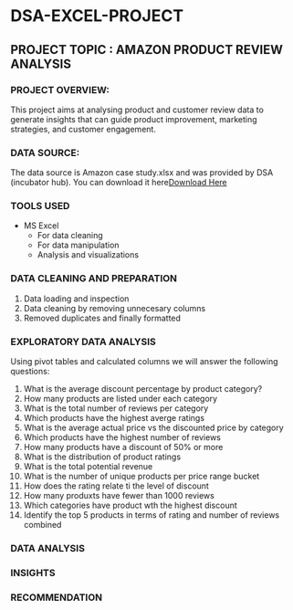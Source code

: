 # DSA-EXCEL-PROJECT

## PROJECT TOPIC : AMAZON PRODUCT REVIEW ANALYSIS

### PROJECT OVERVIEW: 

This project aims at analysing product and customer review data to generate insights that can guide product improvement, marketing strategies, and customer engagement.

### DATA SOURCE:

 The data source is Amazon case study.xlsx and was provided by DSA (incubator hub). You can download it here[Download Here](https://www.micosoft.com)

 ### TOOLS USED

 - MS Excel
    - For data cleaning
    - For data manipulation
    - Analysis and visualizations

### DATA CLEANING AND PREPARATION

1. Data loading and inspection
2. Data cleaning by removing unnecesary columns
3. Removed duplicates and finally formatted

### EXPLORATORY DATA ANALYSIS

Using pivot tables and calculated columns we will answer the following questions:
1. What is the average discount percentage by product category?
2. How many products are listed under each category
3. What is the total number of reviews per category
4. Which products have the highest averge ratings
5. What is the average actual price vs the discounted price by category
6. Which products have the highest number of reviews
7. How many products have a discount of 50% or more
8. What is the distribution of product ratings
9. What is the total potential revenue
10. What is the number of unique products per price range bucket
11. How does the rating relate ti the level of discount
12. How many produxts have fewer than 1000 reviews
13. Which categories have product wth the highest discount
14. Identify the top 5 products in terms of rating and number of reviews combined

### DATA ANALYSIS

### INSIGHTS

### RECOMMENDATION
   

